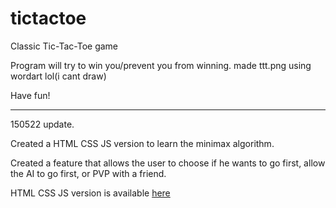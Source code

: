 # tictactoe
Classic Tic-Tac-Toe game

Program will try to win you/prevent you from winning.
made ttt.png using wordart lol(i cant draw)


Have fun!

<hr>

150522 update.

Created a HTML CSS JS version to learn the minimax algorithm. 

Created a feature that allows the user to choose if he wants to go first, allow the AI to go first, or PVP with a friend.

HTML CSS JS version is available <a href='https://jspoh.github.io/projects/games/tictactoe/tictactoe.html'>here</a>
